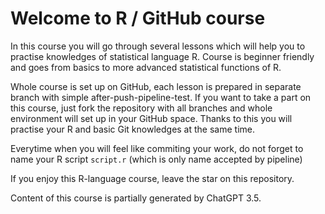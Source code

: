 # Welcome to R / GitHub course

In this course you will go through several lessons which will help you to practise knowledges of statistical language R. Course is beginner friendly and goes from basics to more advanced statistical functions of R.

Whole course is set up on GitHub, each lesson is prepared in separate branch with simple after-push-pipeline-test. If you want to take a part on this course, just fork the repository with all branches and whole environment will set up in your GitHub space. Thanks to this you will practise your R and basic Git knowledges at the same time.

Everytime when you will feel like commiting your work, do not forget to name your R script `script.r` (which is only name accepted by pipeline)

If you enjoy this R-language course, leave the star on this repository.

Content of this course is partially generated by ChatGPT 3.5.
